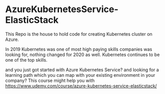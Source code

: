 # AzureKubernetesService-ElasticStack

This Repo is the house to hold code for creating Kubernetes cluster on Azure.

In 2019 Kubernetes was one of most high paying skills companies was looking for, nothing changed for 2020 as well. Kubernetes continues to be one of the top skills.

and you just got started with Azure Kubernetes Service? and looking for a learning path which you can map with your existing environment in your company? This course might help you with https://www.udemy.com/course/azure-kubernetes-service-elasticstack/

